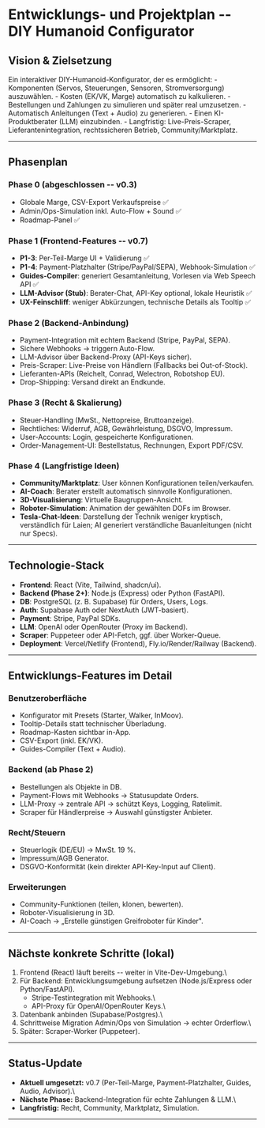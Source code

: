 # Entwicklungs- und Projektplan -- DIY Humanoid Configurator

## Vision & Zielsetzung

Ein interaktiver DIY-Humanoid-Konfigurator, der es ermöglicht: -
Komponenten (Servos, Steuerungen, Sensoren, Stromversorgung)
auszuwählen. - Kosten (EK/VK, Marge) automatisch zu kalkulieren. -
Bestellungen und Zahlungen zu simulieren und später real umzusetzen. -
Automatisch Anleitungen (Text + Audio) zu generieren. - Einen
KI-Produktberater (LLM) einzubinden. - Langfristig: Live-Preis-Scraper,
Lieferantenintegration, rechtssicheren Betrieb, Community/Marktplatz.

------------------------------------------------------------------------

## Phasenplan

### Phase 0 (abgeschlossen -- v0.3)

-   Globale Marge, CSV-Export Verkaufspreise ✅
-   Admin/Ops-Simulation inkl. Auto-Flow + Sound ✅
-   Roadmap-Panel ✅

### Phase 1 (Frontend-Features -- v0.7)

-   **P1-3**: Per-Teil-Marge UI + Validierung ✅
-   **P1-4**: Payment-Platzhalter (Stripe/PayPal/SEPA),
    Webhook-Simulation ✅
-   **Guides-Compiler**: generiert Gesamtanleitung, Vorlesen via Web
    Speech API ✅
-   **LLM-Advisor (Stub)**: Berater-Chat, API-Key optional, lokale
    Heuristik ✅
-   **UX-Feinschliff**: weniger Abkürzungen, technische Details als
    Tooltip ✅

### Phase 2 (Backend-Anbindung)

-   Payment-Integration mit echtem Backend (Stripe, PayPal, SEPA).
-   Sichere Webhooks → triggern Auto-Flow.
-   LLM-Advisor über Backend-Proxy (API-Keys sicher).
-   Preis-Scraper: Live-Preise von Händlern (Fallbacks bei
    Out-of-Stock).
-   Lieferanten-APIs (Reichelt, Conrad, Welectron, Robotshop EU).
-   Drop-Shipping: Versand direkt an Endkunde.

### Phase 3 (Recht & Skalierung)

-   Steuer-Handling (MwSt., Nettopreise, Bruttoanzeige).
-   Rechtliches: Widerruf, AGB, Gewährleistung, DSGVO, Impressum.
-   User-Accounts: Login, gespeicherte Konfigurationen.
-   Order-Management-UI: Bestellstatus, Rechnungen, Export PDF/CSV.

### Phase 4 (Langfristige Ideen)

-   **Community/Marktplatz**: User können Konfigurationen
    teilen/verkaufen.
-   **AI-Coach**: Berater erstellt automatisch sinnvolle
    Konfigurationen.
-   **3D-Visualisierung**: Virtuelle Baugruppen-Ansicht.
-   **Roboter-Simulation**: Animation der gewählten DOFs im Browser.
-   **Tesla-Chat-Ideen**: Darstellung der Technik weniger kryptisch,
    verständlich für Laien; AI generiert verständliche Bauanleitungen
    (nicht nur Specs).

------------------------------------------------------------------------

## Technologie-Stack

-   **Frontend**: React (Vite, Tailwind, shadcn/ui).
-   **Backend (Phase 2+)**: Node.js (Express) oder Python (FastAPI).
-   **DB**: PostgreSQL (z. B. Supabase) für Orders, Users, Logs.
-   **Auth**: Supabase Auth oder NextAuth (JWT-basiert).
-   **Payment**: Stripe, PayPal SDKs.
-   **LLM**: OpenAI oder OpenRouter (Proxy im Backend).
-   **Scraper**: Puppeteer oder API-Fetch, ggf. über Worker-Queue.
-   **Deployment**: Vercel/Netlify (Frontend), Fly.io/Render/Railway
    (Backend).

------------------------------------------------------------------------

## Entwicklungs-Features im Detail

### Benutzeroberfläche

-   Konfigurator mit Presets (Starter, Walker, InMoov).
-   Tooltip-Details statt technischer Überladung.
-   Roadmap-Kasten sichtbar in-App.
-   CSV-Export (inkl. EK/VK).
-   Guides-Compiler (Text + Audio).

### Backend (ab Phase 2)

-   Bestellungen als Objekte in DB.
-   Payment-Flows mit Webhooks → Statusupdate Orders.
-   LLM-Proxy → zentrale API → schützt Keys, Logging, Ratelimit.
-   Scraper für Händlerpreise → Auswahl günstigster Anbieter.

### Recht/Steuern

-   Steuerlogik (DE/EU) → MwSt. 19 %.
-   Impressum/AGB Generator.
-   DSGVO-Konformität (kein direkter API-Key-Input auf Client).

### Erweiterungen

-   Community-Funktionen (teilen, klonen, bewerten).
-   Roboter-Visualisierung in 3D.
-   AI-Coach → „Erstelle günstigen Greifroboter für Kinder".

------------------------------------------------------------------------

## Nächste konkrete Schritte (lokal)

1.  Frontend (React) läuft bereits -- weiter in Vite-Dev-Umgebung.\
2.  Für Backend: Entwicklungsumgebung aufsetzen (Node.js/Express oder
    Python/FastAPI).
    -   Stripe-Testintegration mit Webhooks.\
    -   API-Proxy für OpenAI/OpenRouter Keys.\
3.  Datenbank anbinden (Supabase/Postgres).\
4.  Schrittweise Migration Admin/Ops von Simulation → echter Orderflow.\
5.  Später: Scraper-Worker (Puppeteer).

------------------------------------------------------------------------

## Status-Update

-   **Aktuell umgesetzt:** v0.7 (Per-Teil-Marge, Payment-Platzhalter,
    Guides, Audio, Advisor).\
-   **Nächste Phase:** Backend-Integration für echte Zahlungen & LLM.\
-   **Langfristig:** Recht, Community, Marktplatz, Simulation.

------------------------------------------------------------------------
